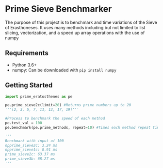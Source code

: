 # Prime Sieve Benchmarker
The purpose of this project is to benchmark and time variations of the Sieve of Erasthoneses. It uses many methods including but not limited to list slicing, vectorization, and a speed up array operations with the use of numpy

## Requirements
- Python 3.6+
- numpy: Can be downloaded with `pip install numpy`

## Getting Started

```python
import prime_eratosthenes as pe

pe.prime_sieve2c(limit=20) #Returns prime numbers up to 20
'''[2, 3, 5, 7, 11, 13, 17, 19]'''

#Process to benchmark the speed of each method
pe.test_val = 100
pe.benchmark(pe.prime_methods, repeat=10) #Times each method repeat times and returns the average for each

'''
Benchmark with input of 100
npprime_sieve3c: 3.24 ms
npprime_sieve1c: 8.91 ms
prime_sieve2c: 63.37 ms
prime_sieve3b: 68.27 ms
'''
```
